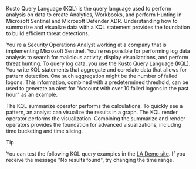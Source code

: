 Kusto Query Language (KQL) is the query language used to perform analysis on data to create Analytics, Workbooks, and perform Hunting in Microsoft Sentinel and Microsoft Defender XDR. Understanding how to summarize and visualize data with a KQL statement provides the foundation to build efficient threat detections.

You're a Security Operations Analyst working at a company that is implementing Microsoft Sentinel. You're responsible for performing log data analysis to search for malicious activity, display visualizations, and perform threat hunting.  To query log data, you use the Kusto Query Language (KQL). You write KQL statements that aggregate and correlate data that allows for pattern detection. One such aggregation might be the number of failed logons. This information, combined with a predetermined threshold, can be used to generate an alert for "Account with over 10 failed logons in the past hour" as an example.  

The KQL summarize operator performs the calculations. To quickly see a pattern, an analyst can visualize the results in a graph. The KQL render operator performs the visualization. Combining the summarize and render operators provides the foundation for advanced visualizations, including time bucketing and time slicing.

>[!TIP]
>You can test the following KQL query examples in the [LA Demo site](https://ms.portal.azure.com/#view/Microsoft_OperationsManagementSuite_Workspace/LogsDemo.ReactView/). If you receive the message "No results found", try changing the time range.
